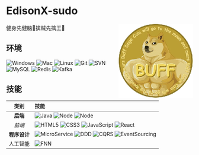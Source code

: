 # EdisonX-sudo

<img align="right" src="imgs/12040_qd.png" />

健身先健脑🧠擒贼先擒王🔨

## 环境

![Windows](https://img.shields.io/badge/-Windows-0078D6?style=flat-square&logo=windows&logoColor=white)
![Mac](https://img.shields.io/badge/-MacOS-000000?style=flat-square&logo=macOS&logoColor=white)
![Linux](https://img.shields.io/badge/-Linux-FCC624?style=flat-square&logo=Linux&logoColor=white)
![Git](https://img.shields.io/badge/-Git-F05032?style=flat-square&logo=git&logoColor=white)
![SVN](https://img.shields.io/badge/-SVN-7E9BC7?style=flat-square&logo=subversion&logoColor=white)
![MySQL](https://img.shields.io/badge/-MySQL-235379?style=flat-square&logo=mysql&logoColor=white)
![Redis](https://img.shields.io/badge/-Redis-DC382D?style=flat-square&logo=Redis&logoColor=white)
![Kafka](https://img.shields.io/badge/-Kafka-231F20?style=flat-square&logo=ApacheKafka&logoColor=white)

## 技能

|       类别       | 技能                                                                                                                                                                                                                                                                                                                                                                                                                                    |
|:--------------:|:--------------------------------------------------------------------------------------------------------------------------------------------------------------------------------------------------------------------------------------------------------------------------------------------------------------------------------------------------------------------------------------------------------------------------------------|
|     **后端**     | ![Java](https://img.shields.io/badge/Java-1c93cd?style=flat-square&logo=CoffeeScript&logoColor=white) ![Node](https://img.shields.io/badge/-Node.js-339933?style=flat-square&logo=Node.js&logoColor=white) ![Node](https://img.shields.io/badge/java-Flink-E6526F?style=flat-square&logo=ApacheFlink&logoColor=white)                                                                                                                 |
|      *前端*      | ![HTML5](https://img.shields.io/badge/-HTML-E34F26?style=flat-square&logo=html5&logoColor=white) ![CSS3](https://img.shields.io/badge/-CSS-1572B6?style=flat-square&logo=CSS3&logoColor=white) ![JavaScript](https://img.shields.io/badge/-JavaScript-F7DF1E?style=flat-square&logo=JavaScript&logoColor=white)  ![React](https://img.shields.io/badge/-React.js-E34F26?style=flat-square&logo=React&logoColor=white)                 |
|    **程序设计**    | ![MicroService](https://img.shields.io/badge/-MicroService-1572B6?logo=AmazonECS&style=flat-square) ![DDD](https://img.shields.io/badge/-DomainDrivenDesign-green?logo=DPD&style=flat-square) ![CQRS](https://img.shields.io/badge/-CQRS-F05537?logo=Docs.rs&style=flat-square) ![EventSourcing](https://img.shields.io/badge/-EventSourcing-000000?logo=Eventbrite&style=flat-square)                                                |
|      人工智能      | ![FNN](https://img.shields.io/badge/Python-Pytorch-3776AB?logo=Python&style=flat-square)                                                                                                                                                                                                                                                                                                                                              |


